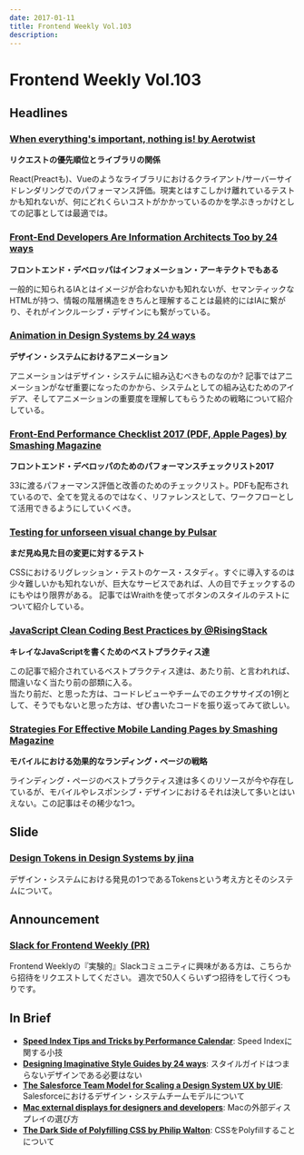 ```yaml
---
date: 2017-01-11
title: Frontend Weekly Vol.103
description: 
---
```


# Frontend Weekly Vol.103

## Headlines

### [When everything's important, nothing is! by Aerotwist](https://aerotwist.com/blog/when-everything-is-important-nothing-is/)

**リクエストの優先順位とライブラリの関係**

React(Preactも)、Vueのようなライブラリにおけるクライアント/サーバーサイドレンダリングでのパフォーマンス評価。現実とはすこしかけ離れているテストかも知れないが、何にどれくらいコストがかかっているのかを学ぶきっかけとしての記事としては最適では。

### [Front-End Developers Are Information Architects Too by 24 ways](https://24ways.org/2016/front-end-developers-are-information-architects-too/)

**フロントエンド・デベロッパはインフォメーション・アーキテクトでもある**

一般的に知られるIAとはイメージが合わないかも知れないが、セマンティックなHTMLが持つ、情報の階層構造をきちんと理解することは最終的にはIAに繋がり、それがインクルーシブ・デザインにも繋がっている。

### [Animation in Design Systems by 24 ways](https://24ways.org/2016/animation-in-design-systems/)

**デザイン・システムにおけるアニメーション**

アニメーションはデザイン・システムに組み込むべきものなのか? 記事ではアニメーションがなぜ重要になったのかから、システムとしての組み込むためのアイデア、そしてアニメーションの重要度を理解してもらうための戦略について紹介している。

### [Front-End Performance Checklist 2017 (PDF, Apple Pages) by Smashing Magazine](https://www.smashingmagazine.com/2016/12/front-end-performance-checklist-2017-pdf-pages/)

**フロントエンド・デベロッパのためのパフォーマンスチェックリスト2017**

33に渡るパフォーマンス評価と改善のためのチェックリスト。PDFも配布されているので、全てを覚えるのではなく、リファレンスとして、ワークフローとして活用できるようにしていくべき。

### [Testing for unforseen visual change by Pulsar](https://medium.com/pulsar/testing-for-unforseen-visual-change-dca842037e5f#.691p3e2oa)

**まだ見ぬ見た目の変更に対するテスト**

CSSにおけるリグレッション・テストのケース・スタディ。すぐに導入するのは少々難しいかも知れないが、巨大なサービスであれば、人の目でチェックするのにもやはり限界がある。
記事ではWraithを使ってボタンのスタイルのテストについて紹介している。

### [JavaScript Clean Coding Best Practices by @RisingStack](https://blog.risingstack.com/javascript-clean-coding-best-practices-node-js-at-scale/)

**キレイなJavaScriptを書くためのベストプラクティス達**

この記事で紹介されているベストプラクティス達は、あたり前、と言われれば、間違いなく当たり前の部類に入る。  
当たり前だ、と思った方は、コードレビューやチームでのエクササイズの1例として、そうでもないと思った方は、ぜひ書いたコードを振り返ってみて欲しい。

### [Strategies For Effective Mobile Landing Pages by Smashing Magazine](https://www.smashingmagazine.com/2016/12/strategies-for-effective-mobile-landing-pages/)

**モバイルにおける効果的なランディング・ページの戦略**

ラインディング・ページのベストプラクティス達は多くのリソースが今や存在しているが、モバイルやレスポンシブ・デザインにおけるそれは決して多いとはいえない。この記事はその稀少な1つ。

## Slide

### [Design Tokens in Design Systems by jina](https://speakerdeck.com/jina/design-tokens-in-design-systems)

デザイン・システムにおける発見の1つであるTokensという考え方とそのシステムについて。

## Announcement

### [Slack for Frontend Weekly (PR)](https://studiomohawk.typeform.com/to/Kj8Gaj)

Frontend Weeklyの『実験的』Slackコミュニティに興味がある方は、こちらから招待をリクエストしてください。 週次で50人くらいずつ招待をして行くつもりです。

## In Brief

* [**Speed Index Tips and Tricks by Performance Calendar**](https://calendar.perfplanet.com/2016/speed-index-tips-and-tricks/): Speed Indexに関する小技
* [**Designing Imaginative Style Guides by 24 ways**](https://24ways.org/2016/designing-imaginative-style-guides/): スタイルガイドはつまらないデザインである必要はない
* [**The Salesforce Team Model for Scaling a Design System UX by UIE**](https://articles.uie.com/the-salesforce-team-model-for-scaling-a-design-system/): Salesforceにおけるデザイン・システムチームモデルについて
* [**Mac external displays for designers and developers**](https://bjango.com/articles/macexternaldisplays/): Macの外部ディスプレイの選び方
* [**The Dark Side of Polyfilling CSS by Philip Walton**](https://philipwalton.com/articles/the-dark-side-of-polyfilling-css/): CSSをPolyfillすることについて